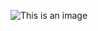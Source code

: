 ![This is an image](https://imgur.com/a/2tE8zLL)
<blockquote class="imgur-embed-pub" lang="en" data-id="a/2tE8zLL" data-context="false" ><a href="//imgur.com/a/2tE8zLL"></a></blockquote><script async src="//s.imgur.com/min/embed.js" charset="utf-8"></script>
